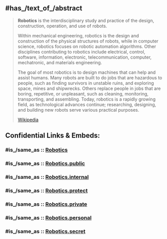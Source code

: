 

## #has_/text_of_/abstract 

> **Robotics** is the interdisciplinary study and practice of the design, construction, operation, and use of robots.
>
> Within mechanical engineering, robotics is the design and construction of the physical structures of robots, while in computer science, robotics focuses on robotic automation algorithms. Other disciplines contributing to robotics include electrical, control, software, information, electronic, telecommunication, computer, mechatronic, and materials engineering.
>
> The goal of most robotics is to design machines that can help and assist humans. Many robots are built to do jobs that are hazardous to people, such as finding survivors in unstable ruins, and exploring space, mines and shipwrecks. Others replace people in jobs that are boring, repetitive, or unpleasant, such as cleaning, monitoring, transporting, and assembling. Today, robotics is a rapidly growing field, as technological advances continue; researching, designing, and building new robots serve various practical purposes.
>
> [Wikipedia](https://en.wikipedia.org/wiki/Robotics) 


## Confidential Links & Embeds: 

### #is_/same_as :: [Robotics](/_Standards/Technology/IT/Robotics.md) 

### #is_/same_as :: [Robotics.public](/_public/Technology/IT/Robotics.public.md) 

### #is_/same_as :: [Robotics.internal](/_internal/Technology/IT/Robotics.internal.md) 

### #is_/same_as :: [Robotics.protect](/_protect/Technology/IT/Robotics.protect.md) 

### #is_/same_as :: [Robotics.private](/_private/Technology/IT/Robotics.private.md) 

### #is_/same_as :: [Robotics.personal](/_personal/Technology/IT/Robotics.personal.md) 

### #is_/same_as :: [Robotics.secret](/_secret/Technology/IT/Robotics.secret.md)

